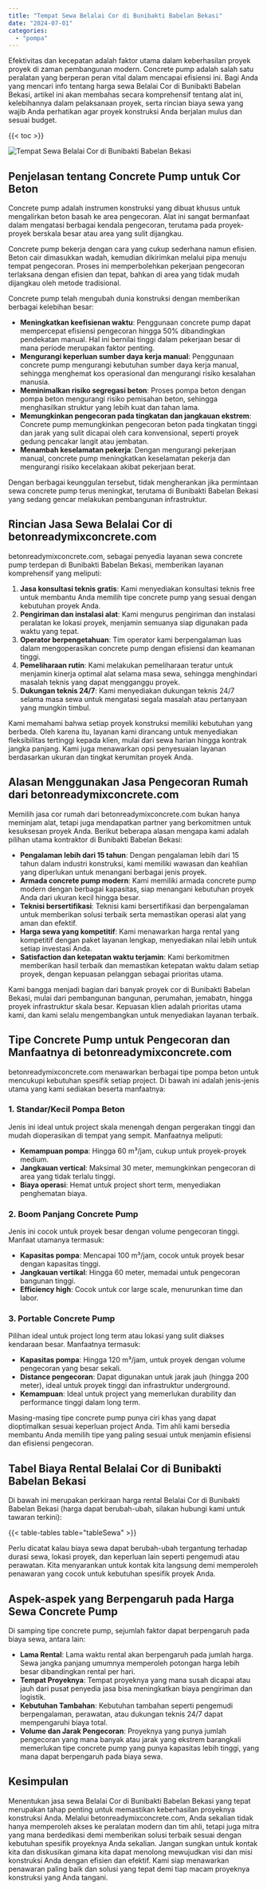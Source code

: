 ```yaml
---
title: "Tempat Sewa Belalai Cor di Bunibakti Babelan Bekasi"
date: "2024-07-01"
categories: 
  - "pompa"
---
```


Efektivitas dan kecepatan adalah faktor utama dalam keberhasilan proyek proyek di zaman pembangunan modern. Concrete pump adalah salah satu peralatan yang berperan peran vital dalam mencapai efisiensi ini. Bagi Anda yang mencari info tentang harga sewa Belalai Cor di Bunibakti Babelan Bekasi, artikel ini akan membahas secara komprehensif tentang alat ini, kelebihannya dalam pelaksanaan proyek, serta rincian biaya sewa yang wajib Anda perhatikan agar proyek konstruksi Anda berjalan mulus dan sesuai budget.

{{< toc >}}

![Tempat Sewa Belalai Cor di Bunibakti Babelan Bekasi](https://betoncor8.github.io/pump/concrete-pump%20(13).png)

## Penjelasan tentang Concrete Pump untuk Cor Beton

Concrete pump adalah instrumen konstruksi yang dibuat khusus untuk mengalirkan beton basah ke area pengecoran. Alat ini sangat bermanfaat dalam mengatasi berbagai kendala pengecoran, terutama pada proyek-proyek berskala besar atau area yang sulit dijangkau.

Concrete pump bekerja dengan cara yang cukup sederhana namun efisien. Beton cair dimasukkan wadah, kemudian dikirimkan melalui pipa menuju tempat pengecoran. Proses ini memperbolehkan pekerjaan pengecoran terlaksana dengan efisien dan tepat, bahkan di area yang tidak mudah dijangkau oleh metode tradisional.

Concrete pump telah mengubah dunia konstruksi dengan memberikan berbagai kelebihan besar:

- **Meningkatkan keefisienan waktu**: Penggunaan concrete pump dapat mempercepat efisiensi pengecoran hingga 50% dibandingkan pendekatan manual. Hal ini bernilai tinggi dalam pekerjaan besar di mana periode merupakan faktor penting.
- **Mengurangi keperluan sumber daya kerja manual**: Penggunaan concrete pump mengurangi kebutuhan sumber daya kerja manual, sehingga menghemat kos operasional dan mengurangi risiko kesalahan manusia.
- **Meminimalkan risiko segregasi beton**: Proses pompa beton dengan pompa beton mengurangi risiko pemisahan beton, sehingga menghasilkan struktur yang lebih kuat dan tahan lama.
- **Memungkinkan pengecoran pada tingkatan dan jangkauan ekstrem**: Concrete pump memungkinkan pengecoran beton pada tingkatan tinggi dan jarak yang sulit dicapai oleh cara konvensional, seperti proyek gedung pencakar langit atau jembatan.
- **Menambah keselamatan pekerja**: Dengan mengurangi pekerjaan manual, concrete pump meningkatkan keselamatan pekerja dan mengurangi risiko kecelakaan akibat pekerjaan berat.

Dengan berbagai keunggulan tersebut, tidak mengherankan jika permintaan sewa concrete pump terus meningkat, terutama di Bunibakti Babelan Bekasi yang sedang gencar melakukan pembangunan infrastruktur.

## Rincian Jasa Sewa Belalai Cor di betonreadymixconcrete.com

betonreadymixconcrete.com, sebagai penyedia layanan sewa concrete pump terdepan di Bunibakti Babelan Bekasi, memberikan layanan komprehensif yang meliputi:

1. **Jasa konsultasi teknis gratis**: Kami menyediakan konsultasi teknis free untuk membantu Anda memilih tipe concrete pump yang sesuai dengan kebutuhan proyek Anda.
2. **Pengiriman dan instalasi alat**: Kami mengurus pengiriman dan instalasi peralatan ke lokasi proyek, menjamin semuanya siap digunakan pada waktu yang tepat.
3. **Operator berpengetahuan**: Tim operator kami berpengalaman luas dalam mengoperasikan concrete pump dengan efisiensi dan keamanan tinggi.
4. **Pemeliharaan rutin**: Kami melakukan pemeliharaan teratur untuk menjamin kinerja optimal alat selama masa sewa, sehingga menghindari masalah teknis yang dapat mengganggu proyek.
5. **Dukungan teknis 24/7**: Kami menyediakan dukungan teknis 24/7 selama masa sewa untuk mengatasi segala masalah atau pertanyaan yang mungkin timbul.

Kami memahami bahwa setiap proyek konstruksi memiliki kebutuhan yang berbeda. Oleh karena itu, layanan kami dirancang untuk menyediakan fleksibilitas tertinggi kepada klien, mulai dari sewa harian hingga kontrak jangka panjang. Kami juga menawarkan opsi penyesuaian layanan berdasarkan ukuran dan tingkat kerumitan proyek Anda.

## Alasan Menggunakan Jasa Pengecoran Rumah dari betonreadymixconcrete.com

Memilih jasa cor rumah dari betonreadymixconcrete.com bukan hanya meminjam alat, tetapi juga mendapatkan partner yang berkomitmen untuk kesuksesan proyek Anda. Berikut beberapa alasan mengapa kami adalah pilihan utama kontraktor di Bunibakti Babelan Bekasi:

- **Pengalaman lebih dari 15 tahun**: Dengan pengalaman lebih dari 15 tahun dalam industri konstruksi, kami memiliki wawasan dan keahlian yang diperlukan untuk menangani berbagai jenis proyek.
- **Armada concrete pump modern**: Kami memiliki armada concrete pump modern dengan berbagai kapasitas, siap menangani kebutuhan proyek Anda dari ukuran kecil hingga besar.
- **Teknisi bersertifikasi**: Teknisi kami bersertifikasi dan berpengalaman untuk memberikan solusi terbaik serta memastikan operasi alat yang aman dan efektif.
- **Harga sewa yang kompetitif**: Kami menawarkan harga rental yang kompetitif dengan paket layanan lengkap, menyediakan nilai lebih untuk setiap investasi Anda.
- **Satisfaction dan ketepatan waktu terjamin**: Kami berkomitmen memberikan hasil terbaik dan memastikan ketepatan waktu dalam setiap proyek, dengan kepuasan pelanggan sebagai prioritas utama.

Kami bangga menjadi bagian dari banyak proyek cor di Bunibakti Babelan Bekasi, mulai dari pembangunan bangunan, perumahan, jemabatn, hingga proyek infrastruktur skala besar. Kepuasan klien adalah prioritas utama kami, dan kami selalu mengembangkan untuk menyediakan layanan terbaik.

## Tipe Concrete Pump untuk Pengecoran dan Manfaatnya di betonreadymixconcrete.com

betonreadymixconcrete.com menawarkan berbagai tipe pompa beton untuk mencukupi kebutuhan spesifik setiap project. Di bawah ini adalah jenis-jenis utama yang kami sediakan beserta manfaatnya:

### 1\. Standar/Kecil Pompa Beton

Jenis ini ideal untuk project skala menengah dengan pergerakan tinggi dan mudah dioperasikan di tempat yang sempit. Manfaatnya meliputi:

- **Kemampuan pompa**: Hingga 60 m³/jam, cukup untuk proyek-proyek medium.
- **Jangkauan vertical**: Maksimal 30 meter, memungkinkan pengecoran di area yang tidak terlalu tinggi.
- **Biaya operasi**: Hemat untuk project short term, menyediakan penghematan biaya.

### 2\. Boom Panjang Concrete Pump

Jenis ini cocok untuk proyek besar dengan volume pengecoran tinggi. Manfaat utamanya termasuk:

- **Kapasitas pompa**: Mencapai 100 m³/jam, cocok untuk proyek besar dengan kapasitas tinggi.
- **Jangkauan vertikal**: Hingga 60 meter, memadai untuk pengecoran bangunan tinggi.
- **Efficiency high**: Cocok untuk cor large scale, menurunkan time dan labor.

### 3\. Portable Concrete Pump

Pilihan ideal untuk project long term atau lokasi yang sulit diakses kendaraan besar. Manfaatnya termasuk:

- **Kapasitas pompa**: Hingga 120 m³/jam, untuk proyek dengan volume pengecoran yang besar sekali.
- **Distance pengecoran**: Dapat digunakan untuk jarak jauh (hingga 200 meter), ideal untuk proyek tinggi dan infrastruktur underground.
- **Kemampuan**: Ideal untuk project yang memerlukan durability dan performance tinggi dalam long term.

Masing-masing tipe concrete pump punya ciri khas yang dapat dioptimalkan sesuai keperluan project Anda. Tim ahli kami bersedia membantu Anda memilih tipe yang paling sesuai untuk menjamin efisiensi dan efisiensi pengecoran.

## Tabel Biaya Rental Belalai Cor di Bunibakti Babelan Bekasi

Di bawah ini merupakan perkiraan harga rental Belalai Cor di Bunibakti Babelan Bekasi (harga dapat berubah-ubah, silakan hubungi kami untuk tawaran terkini):

{{< table-tables table="tableSewa" >}}

Perlu dicatat kalau biaya sewa dapat berubah-ubah tergantung terhadap durasi sewa, lokasi proyek, dan keperluan lain seperti pengemudi atau perawatan. Kita menyarankan untuk kontak kita langsung demi memperoleh penawaran yang cocok untuk kebutuhan spesifik proyek Anda.

## Aspek-aspek yang Berpengaruh pada Harga Sewa Concrete Pump

Di samping tipe concrete pump, sejumlah faktor dapat berpengaruh pada biaya sewa, antara lain:

- **Lama Rental**: Lama waktu rental akan berpengaruh pada jumlah harga. Sewa jangka panjang umumnya memperoleh potongan harga lebih besar dibandingkan rental per hari.
- **Tempat Proyeknya**: Tempat proyeknya yang mana susah dicapai atau jauh dari pusat penyedia jasa bisa meningkatkan biaya pengiriman dan logistik.
- **Kebutuhan Tambahan**: Kebutuhan tambahan seperti pengemudi berpengalaman, perawatan, atau dukungan teknis 24/7 dapat mempengaruhi biaya total.
- **Volume dan Jarak Pengecoran**: Proyeknya yang punya jumlah pengecoran yang mana banyak atau jarak yang ekstrem barangkali memerlukan tipe concrete pump yang punya kapasitas lebih tinggi, yang mana dapat berpengaruh pada biaya sewa.

## Kesimpulan

Menentukan jasa sewa Belalai Cor di Bunibakti Babelan Bekasi yang tepat merupakan tahap penting untuk memastikan keberhasilan proyeknya konstruksi Anda. Melalui betonreadymixconcrete.com, Anda sekalian tidak hanya memperoleh akses ke peralatan modern dan tim ahli, tetapi juga mitra yang mana berdedikasi demi memberikan solusi terbaik sesuai dengan kebutuhan spesifik proyeknya Anda sekalian. Jangan sungkan untuk kontak kita dan diskusikan gimana kita dapat menolong mewujudkan visi dan misi konstruksi Anda dengan efisien dan efektif. Kami siap menawarkan penawaran paling baik dan solusi yang tepat demi tiap macam proyeknya konstruksi yang Anda tangani.
